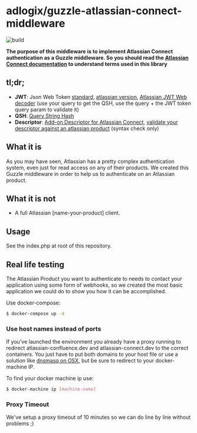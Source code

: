adlogix/guzzle-atlassian-connect-middleware
===========================================

![build](https://travis-ci.org/adlogix/guzzle-atlassian-connect-middleware.svg?branch=master)

__The purpose of this middleware is to implement Atlassian Connect authentication as a Guzzle middleware. So you should read the [Atlassian Connect documentation](https://developer.atlassian.com/static/connect/docs/latest/index.html) to understand terms used in this library__

## tl;dr;
* __JWT__: Json Web Token [standard](http://jwt.io/), [atlassian version](https://developer.atlassian.com/static/connect/docs/latest/concepts/understanding-jwt.html), [Atlassian JWT Web decoder](http://jwt-decoder.herokuapp.com/jwt/decode) (use your query to get the QSH, use the query + the JWT token query param to validate it) 
* __QSH__: [Query String Hash](https://developer.atlassian.com/static/connect/docs/latest/concepts/understanding-jwt.html#qsh)
* __Descriptor__: [Add-on Descriptor for Atlassian Connect](https://developer.atlassian.com/static/connect/docs/latest/modules/), [validate your descriptor against an atlassian product](https://atlassian-connect-validator.herokuapp.com/validate) (syntax check only) 

## What it is
As you may have seen, Atlassian has a pretty complex authentication system, even just for read access on any of their products. We created this Guzzle middleware in order to help us to authenticate on an Atlassian product.

## What it is not
* A full Atlassian \[name-your-product\] client.

## Usage

See the index.php at root of this repository.

## Real life testing

The Atlassian Product you want to authenticate to needs to contact your application using some form of webhooks, so we created the most basic application we could do to show you how it can be accomplished.

Use docker-compose:

```bash
$ docker-compose up -d
```


### Use host names instead of ports

If you've launched the environment you already have a proxy running to redirect atlassian-confluence.dev and atlassian-connect.dev to the correct containers.
You just have to put both domains to your host file or use a solution like [dnsmasq on OSX](https://passingcuriosity.com/2013/dnsmasq-dev-osx/), but be sure to redirect to your docker-machine IP.

To find your docker machine ip use:

```bash
$ docker-machine ip [machine-name]
```


### Proxy Timeout

We've setup a proxy timeout of 10 minutes so we can do line by line without problems ;)
